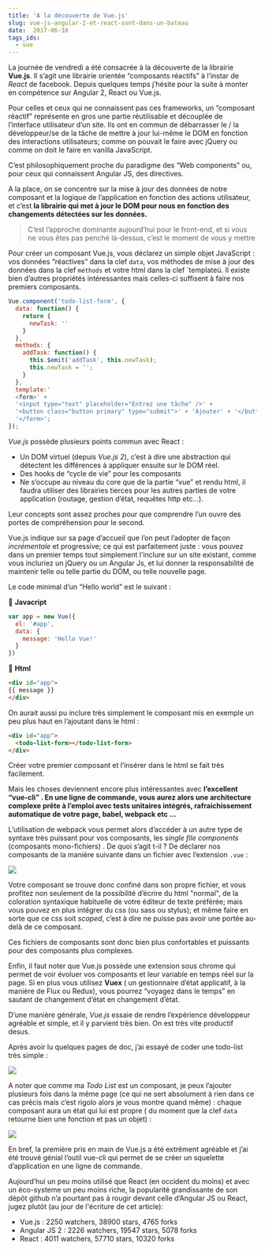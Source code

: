 ```yaml
---
title: 'A la découverte de Vue.js'
slug: vue-js-angular-2-et-react-sont-dans-un-bateau
date:  2017-06-10
tags_ids:
  - vue
---
```


La journée de vendredi a été consacrée à la découverte de la librairie **Vue.js**. Il s’agit une librairie orientée “composants réactifs” à l’instar de _React_ de facebook. Depuis quelques temps j’hésite pour la suite à monter en compétence sur Angular 2, React ou Vue.js.

Pour celles et ceux qui ne connaissent pas ces frameworks, un “composant réactif” représente en gros une partie réutilisable et découplée de l’interface utilisateur d’un site. Ils ont en commun de débarrasser le / la développeur/se de la tâche de mettre à jour lui-même le DOM en fonction des interactions utilisateurs; comme on pouvait le faire avec jQuery ou comme on doit le faire en vanilla JavaScript.

C’est philosophiquement proche du paradigme des “Web components” ou, pour ceux qui connaissent Angular JS, des directives.

A la place, on se concentre sur la mise à jour des données de notre composant et la logique de l’application en fonction des actions utilisateur, et c’est **la librairie qui met à jour le DOM pour nous en fonction des changements détectées sur les données.**

> C’est l’approche dominante aujourd’hui pour le front-end, et si vous ne vous êtes pas penché là-dessus, c’est le moment de vous y mettre

Pour créer un composant Vue.js, vous déclarez un simple objet JavaScript : vos données “réactives” dans la clef `data`, vos méthodes de mise à jour des données dans la clef `méthods` et votre html dans la clef `templateù. Il existe bien d’autres propriétés intéressantes mais celles-ci suffisent à faire nos premiers composants.

```js
Vue.component('todo-list-form', {
  data: function() {
    return {
      newTask: ''
    }
  },
  methods: {
    addTask: function() {
      this.$emit('addTask', this.newTask);
      this.newTask = '';
    }
  },
  template:'
  <form>' +
  '<input type="text" placeholder="Entrez une tâche" />' +
  '<button class="button primary" type="submit">' + 'Ajouter' + '</button>' +
  '</form>';
});
```

_Vue.js_ possède plusieurs points commun avec React :

- Un DOM virtuel (depuis _Vue.js 2_), c’est à dire une abstraction qui détectent les différences à appliquer ensuite sur le DOM réel.
- Des hooks de “cycle de vie” pour les composants
- Ne s’occupe au niveau du core que de la partie “vue” et rendu html, il faudra utiliser des librairies tierces pour les autres parties de votre application (routage, gestion d’état, requêtes http etc…).

Leur concepts sont assez proches pour que comprendre l’un ouvre des portes de compréhension pour le second.

Vue.js indique sur sa page d’accueil que l’on peut l’adopter de façon _incrémentale_ et progressive; ce qui est parfaitement juste : vous pouvez dans un premier temps tout simplement l’inclure sur un site existant, comme vous incluriez un jQuery ou un Angular Js, et lui donner la responsabilité de maintenir telle ou telle partie du DOM, ou telle nouvelle page.

Le code minimal d’un “Hello world” est le suivant :

📝 **Javacript**

```js
var app = new Vue({
  el: '#app',
  data: {
    message: 'Hello Vue!'
  }
})
```

📝 **Html**

```html
<div id="app">
{{ message }}
</div>
```

On aurait aussi pu inclure très simplement le composant mis en exemple un peu plus haut en l’ajoutant dans le html :

```html
<div id="app">
  <todo-list-form></todo-list-form>
</div>
```

Créer votre premier composant et l’insérer dans le html se fait très facilement.

Mais les choses deviennent encore plus intéressantes avec **l’excellent “vue-cli” . En une ligne de commande, vous aurez alors une architecture complexe prête à l’emploi avec tests unitaires intégrés, rafraichissement automatique de votre page, babel, webpack etc …**

L’utilisation de webpack vous permet alors d’accéder à un autre type de syntaxe très puissant pour vos composants, les _single file components_ (composants mono-fichiers) . De quoi s’agit t-il ? De déclarer nos composants de la manière suivante dans un fichier avec l’extension `.vue` :

<img src="/images/vue-component-with-preprocessors.png"/>

Votre composant se trouve donc confiné dans son propre fichier, et vous profitez non seulement de la possibilité d’écrire du html "normal", de la coloration syntaxique habituelle de votre éditeur de texte préférée; mais vous pouvez en plus intégrer du css (ou sass ou stylus); et même faire en sorte que ce css soit _scoped_, c’est à dire ne puisse pas avoir une portée au-delà de ce composant.

Ces fichiers de composants sont donc bien plus confortables et puissants pour des composants plus complexes.

Enfin, il faut noter que Vue.js possède une extension sous chrome qui permet de voir évoluer vos composants et leur variable en temps réel sur la page. Si en plus vous utilisez **Vuex** ( un gestionnaire d’état applicatif, à la manière de Flux ou Redux), vous pourrez “voyagez dans le temps” en sautant de changement d’état en changement d’état.

D’une manière générale, _Vue.js_ essaie de rendre l’expérience développeur agréable et simple, et il y parvient très bien. On est très vite productif desus.

Après avoir lu quelques pages de doc, j’ai essayé de coder une todo-list très simple :

<img src="/images/vue-todo-list-1.gif"/>

A noter que comme ma _Todo List_ est un composant, je peux l’ajouter plusieurs fois dans la même page (ce qui ne sert absolument à rien dans ce cas précis mais c’est rigolo alors je vous montre quand même) : chaque composant aura un état qui lui est propre ( du moment que la clef `data` retourne bien une fonction et pas un objet) :

<img src="/images/vue-todo-list-2.gif"/>

En bref, la première pris en main de Vue.js a été extrêment agréable et j’ai été trouvé génial l’outil vue-cli qui permet de se créer un squelette d’application en une ligne de commande.

Aujourd’hui un peu moins utilisé que React (en occident du moins) et avec un éco-systeme un peu moins riche, la popularité grandissante de son dépôt github n’a pourtant pas à rougir devant celle d’Angular JS ou React, jugez plutôt (au jour de l'écriture de cet article):

- Vue.js : 2250 watchers, 38900 stars, 4765 forks
- Angular JS 2 : 2226 watchers, 19547 stars, 5078 forks
- React : 4011 watchers, 57710 stars, 10320 forks
